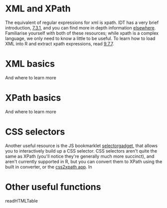 # XML and XPath

The equivalent of regular expressions for xml is xpath.  IDT has a very brief introduction, [7.3.1](http://www.stat.auckland.ac.nz/~paul/ItDT/HTML/node52.html), and you can find more in depth information [elsewhere](http://www.w3schools.com/XPath/xpath_syntax.asp). Familiarise yourself with both of these resources; while xpath is a complex language, we only need to know a little to be useful. To learn how to load XML into R and extract xpath expressions, read [9.7.7](http://www.stat.auckland.ac.nz/~paul/ItDT/HTML/node67.html#section:rxml). 

# XML basics

And where to learn more

# XPath basics

And where to learn more

# CSS selectors

Another useful resource is the JS bookmarklet [selectorgadget](http://www.selectorgadget.com/), that allows you to interactively build up a CSS selector.  CSS selectors aren't quite the same as XPath (you'll notice they're generally much more succinct), and aren't currently supported in R, but you can convert them to XPath using the built in converter, or the [css2xpath app](http://css2xpath.appspot.com/).  In 

# Other useful functions

readHTMLTable